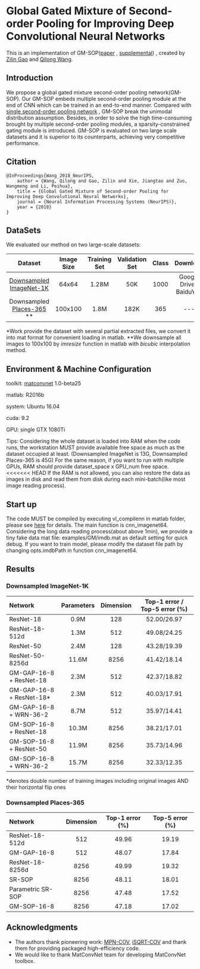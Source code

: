 # Global Gated Mixture of Second-order Pooling for Improving Deep Convolutional Neural Networks

This is an implementation of GM-SOP([paper](https://papers.nips.cc/paper/7403-global-gated-mixture-of-second-order-pooling-for-improving-deep-convolutional-neural-networks.pdf) , 
[supplemental](https://papers.nips.cc/paper/7403-global-gated-mixture-of-second-order-pooling-for-improving-deep-convolutional-neural-networks-supplemental.zip))
, created by [Zilin Gao](https://github.com/zilingao) and [Qilong Wang](https://csqlwang.github.io/homepage/).

## Introduction

We propose a global gated mixture second-order pooling network(GM-SOP). 
Our GM-SOP embeds multiple second-order pooling module at the end of CNN which can be trained in an end-to-end manner. 
Compared with [single second-order pooling network](https://github.com/jiangtaoxie/MPN-COV) , GM-SOP break the unimodal distribution assumption.
Besides, in order to solve the high time-consuming brought by multiple second-order pooling modules, a sparsity-constrained gating module is introduced.
GM-SOP is evaluated on two large scale datasets and it is superior to its counterparts, achieving very competitive performance.

## Citation

	@InProceedings{Wang_2018_NeurIPS,
		author = {Wang, Qilong and Gao, Zilin and Xie, Jiangtao and Zuo, Wangmeng and Li, Peihua},
		title = {Global Gated Mixture of Second-order Pooling for Improving Deep Convolutional Neural Networks},
		journal = {Neural Information Processing Systems (NeurIPS)},
		year = {2018}
	}
	
## DataSets

We evaluated our method on two large-scale datasets: 

  |Dataset                                                                   |Image Size|Training Set|Validation Set| Class |Download |
  |:------------------------------------------------------------------------:|:--------:|:----------:|:------------:|:-----:|:-------:|
  |[Downsampled ImageNet-1K](https://arxiv.org/pdf/1707.08819.pdf)           |   64x64  |    1.28M   |      50K     |  1000 | Google Drive \| BaiduYun      |
  | Downsampled [Places-365](http://places2.csail.mit.edu/PAMI_places.pdf) **|  100x100 |    1.8M    |     182K     |   365 |\-\-\-       | 
  
  *Work provide the dataset with several partial extracted files, we convert it into mat format for convenient loading in matlab.
  **We downsample all images to 100x100 by _imresize_ function in matlab with _bicubic_ interpolation method.

## Environment & Machine Configuration

toolkit: [matconvnet](http://www.vlfeat.org/matconvnet/) 1.0-beta25

matlab: R2016b

system: Ubuntu 16.04

cuda: 9.2

GPU: single GTX 1080Ti

Tips: Considering the whole dataset is loaded into RAM when the code runs, the workstation MUST provide available free space as much as the dataset occupied at least. (Downsampled ImageNet is 13G, Downsampled Places-365 is 45G)
For the same reason, if you want to run with multiple GPUs, RAM should provide dataset_space x GPU_num free space. 
<<<<<<< HEAD
If the RAM is not allowed, you can also restore the data as images in disk and read them from disk during each mini-batch(like most image reading process).

## Start up

The code MUST be compiled by executing vl_compilenn in matlab folder, please see [here](http://www.vlfeat.org/matconvnet/install/) for details. The main function is cnn_imagenet64. 
Considering the long data reading process(about above 1min), we provide a tiny fake data mat file: examples/GM/imdb.mat as default setting for quick debug. 
If you want to train model, please modify the dataset file path by changing opts.imdbPath in function cnn_imagenet64.


## Results

### Downsampled ImageNet-1K

|          Network         | Parameters |  Dimension | Top-1 error / Top-5 error (%)|
|:-------------------------|:----------:|:----------:|:----------------------------:|
| ResNet-18                |    0.9M    |    128     |        52.00/26.97           |
| ResNet-18-512d           |    1.3M    |    512     |        49.08/24.25           |
| ResNet-50                |    2.4M    |    128     |        43.28/19.39           |
| ResNet-50-8256d          |   11.6M    |    8256    |        41.42/18.14           |
| GM-GAP-16-8 + ResNet-18  |   2.3M     |    512     |        42.37/18.82           |
| GM-GAP-16-8 + ResNet-18* |   2.3M     |    512     |        40.03/17.91           |
| GM-GAP-16-8 + WRN-36-2   |   8.7M     |    512     |        35.97/14.41           | 
| GM-SOP-16-8 + ResNet-18  |  10.3M     |    8256    |        38.21/17.01           | 
| GM-SOP-16-8 + ResNet-50  |  11.9M     |    8256    |        35.73/14.96           | 
| GM-SOP-16-8 + WRN-36-2   |  15.7M     |    8256    |        32.33/12.35           | 

*denotes double number of training images including original images AND their horizontal flip ones


### Downsampled Places-365 

|       Network     | Dimension | Top-1 error (%) | Top-5 error (%)|
|:------------------|:---------:|:---------------:|:--------------:|
| ResNet-18-512d    |    512    |      49.96      |    19.19       |
| GM-GAP-16-8       |    512    |      48.07      |    17.84       |
| ResNet-18-8256d   |   8256    |      49.99      |    19.32       |
| SR-SOP            |   8256    |      48.11      |    18.01       |
| Parametric SR-SOP |   8256    |      47.48      |    17.52       |
| GM-SOP-16-8       |   8256    |      47.18      |    17.02       | 


## Acknowledgments

* The authors thank pioneering work: [MPN-COV](http://openaccess.thecvf.com/content_ICCV_2017/papers/Li_Is_Second-Order_Information_ICCV_2017_paper.pdf),
[iSQRT-COV](http://openaccess.thecvf.com/content_cvpr_2018/papers/Li_Towards_Faster_Training_CVPR_2018_paper.pdf) and thank them for providing packaged high-efficiency code.
* We would like to thank MatConvNet team for developing MatConvNet toolbox.

